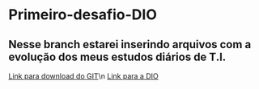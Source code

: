 # Primeiro-desafio-DIO
## Nesse branch estarei inserindo arquivos com a evolução dos meus estudos diários de T.I.
[Link para download do GIT](https://git-scm.com/downloads)\n
[Link para a DIO](dio.me)
